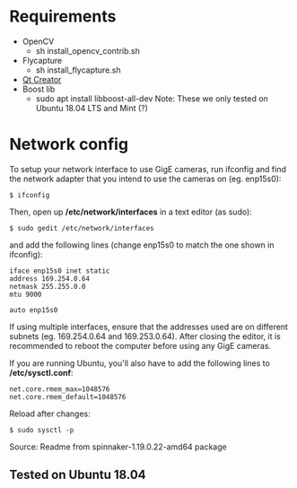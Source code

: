 # Requirements
- OpenCV
    - sh install_opencv_contrib.sh
- Flycapture
    - sh install_flycapture.sh
- [Qt Creator](https://www.qt.io/download)
- Boost lib
  - sudo apt install libboost-all-dev
Note: These we only tested on Ubuntu 18.04 LTS and Mint (?)

# Network config

To setup your network interface to use GigE cameras, run ifconfig and find the
network adapter that you intend to use the cameras on (eg. enp15s0):

`$ ifconfig`

Then, open up **/etc/network/interfaces** in a text editor (as sudo):

`$ sudo gedit /etc/network/interfaces`

and add the following lines (change enp15s0 to match the one shown in ifconfig):

```
iface enp15s0 inet static
address 169.254.0.64
netmask 255.255.0.0
mtu 9000

auto enp15s0
```

If using multiple interfaces, ensure that the addresses used are on different subnets
(eg. 169.254.0.64 and 169.253.0.64).
After closing the editor, it is recommended to reboot the computer before using
any GigE cameras.

If you are running Ubuntu, you'll also have to add the following lines to **/etc/sysctl.conf**:

```
net.core.rmem_max=1048576
net.core.rmem_default=1048576
```

Reload after changes:

`$ sudo sysctl -p`

Source: Readme from spinnaker-1.19.0.22-amd64 package


## Tested on Ubuntu 18.04